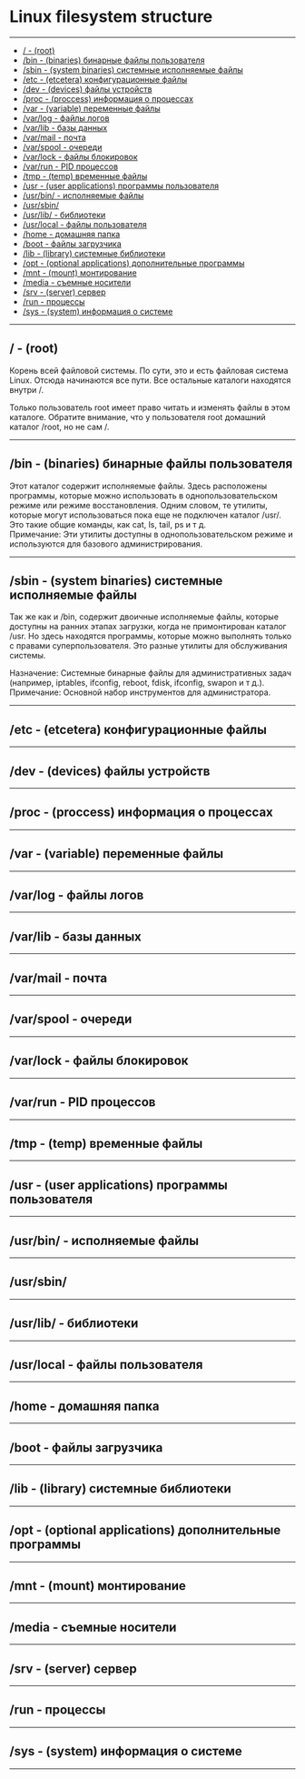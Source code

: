 
# Linux filesystem structure

------------------------------

- [/ - (root)](#root-dir)
- [/bin - (binaries) бинарные файлы пользователя](#bin)
- [/sbin - (system binaries) системные исполняемые файлы](#sbin)
- [/etc - (etcetera) конфигурационные файлы](#etc)
- [/dev - (devices) файлы устройств](#dev)
- [/proc - (proccess) информация о процессах](#proc)
- [/var - (variable) переменные файлы](#var)
- [/var/log - файлы логов](#var-log)
- [/var/lib - базы данных](#var-lib)
- [/var/mail - почта](#var-mail)
- [/var/spool - очереди](#var-spool)
- [/var/lock - файлы блокировок](#var-lock)
- [/var/run - PID процессов](#var-run)
- [/tmp - (temp) временные файлы](#tmp)
- [/usr - (user applications) программы пользователя](#usr)
- [/usr/bin/ - исполняемые файлы](#usr-bin)
- [/usr/sbin/](#usr-sbin)
- [/usr/lib/ - библиотеки](#usr-lib)
- [/usr/local - файлы пользователя](#usr-local)
- [/home - домашняя папка](#home)
- [/boot - файлы загрузчика](#boot)
- [/lib - (library) системные библиотеки](#lib)
- [/opt - (optional applications) дополнительные программы](#opt)
- [/mnt - (mount) монтирование](#mnt)
- [/media - съемные носители](#media)
- [/srv - (server) сервер](#srv)
- [/run - процессы](#run)
- [/sys - (system) информация о системе](#sys)
    

------------------------------

## <a id="root-dir">/ - (root)</a>

Корень всей файловой системы. По сути, это и есть файловая система Linux. Отсюда начинаются все пути. Все остальные каталоги находятся внутри /.

Только пользователь root имеет право читать и изменять файлы в этом каталоге. Обратите внимание, что у пользователя root домашний каталог /root, но не сам /.

------------------------------


## <a id="bin">/bin - (binaries) бинарные файлы пользователя</a>


Этот каталог содержит исполняемые файлы. Здесь расположены программы, которые можно использовать в однопользовательском режиме или режиме восстановления.
Одним словом, те утилиты, которые могут использоваться пока еще не подключен каталог /usr/. Это такие общие команды, как cat, ls, tail, ps и т д.  
Примечание: Эти утилиты доступны в однопользовательском режиме и используются для базового администрирования.  

------------------------------


## <a id="sbin">/sbin - (system binaries) системные исполняемые файлы</a>

Так же как и /bin, содержит двоичные исполняемые файлы, которые доступны на ранних этапах загрузки, когда не примонтирован каталог /usr.
Но здесь находятся программы, которые можно выполнять только с правами суперпользователя. Это разные утилиты для обслуживания системы.  

Назначение: Системные бинарные файлы для административных задач (например, iptables, ifconfig, reboot, fdisk, ifconfig, swapon и т д.).  
Примечание: Основной набор инструментов для администратора.  

------------------------------


## <a id="etc">/etc - (etcetera) конфигурационные файлы</a>


------------------------------


## <a id="dev">/dev - (devices) файлы устройств</a>


------------------------------


## <a id="proc">/proc - (proccess) информация о процессах</a>


------------------------------


## <a id="var">/var - (variable) переменные файлы</a>


------------------------------


## <a id="var-log">/var/log - файлы логов</a>


------------------------------


## <a id="var-lib">/var/lib - базы данных</a>


------------------------------


## <a id="var-mail">/var/mail - почта</a>


------------------------------


## <a id="var-spool">/var/spool - очереди</a>


------------------------------


## <a id="var-lock">/var/lock - файлы блокировок</a>


------------------------------


## <a id="var-run">/var/run - PID процессов</a>


------------------------------


## <a id="tmp">/tmp - (temp) временные файлы</a>


------------------------------


## <a id="usr">/usr - (user applications) программы пользователя</a>


------------------------------


## <a id="usr-bin">/usr/bin/ - исполняемые файлы</a>


------------------------------


## <a id="usr-sbin">/usr/sbin/</a>


------------------------------


## <a id="usr-lib">/usr/lib/ - библиотеки</a>


------------------------------


## <a id="usr-local">/usr/local - файлы пользователя</a>


------------------------------


## <a id="home">/home - домашняя папка</a>


------------------------------


## <a id="boot">/boot - файлы загрузчика</a>


------------------------------


## <a id="lib">/lib - (library) системные библиотеки</a>


------------------------------



## <a id="opt">/opt - (optional applications) дополнительные программы</a>


------------------------------



## <a id="mnt">/mnt - (mount) монтирование</a>


------------------------------



## <a id="media">/media - съемные носители</a>


------------------------------



## <a id="srv">/srv - (server) сервер</a>


------------------------------




## <a id="run">/run - процессы</a>


------------------------------



## <a id="sys">/sys - (system) информация о системе</a>


------------------------------
